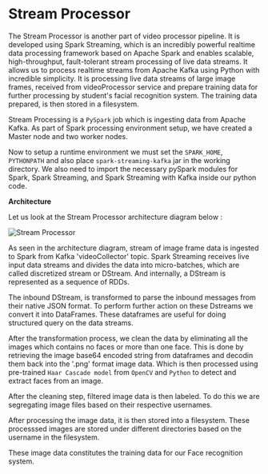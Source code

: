 # Stream Processor #

The Stream Processor is another part of video processor pipeline. It is developed using Spark Streaming, which is an incredibly powerful realtime data processing framework based on Apache Spark and enables scalable, high-throughput, fault-tolerant stream processing of live data streams. It allows us to process realtime streams from Apache Kafka using Python with incredible simplicity. It is processing live data streams of large image frames, received from videoProcessor service and prepare training data for further processing by student's facial recognition system. The training data prepared, is then stored in a filesystem. 

Stream Processing is a `PySpark` job which is ingesting data from Apache Kafka. As part of Spark processing environment setup, we have created a Master node and two worker nodes. 

Now to setup a runtime environment we must set the `SPARK_HOME`, `PYTHONPATH` and also place `spark-streaming-kafka` jar in the working directory. We also need to import the necessary pySpark modules for Spark, Spark Streaming, and Spark Streaming with Kafka inside our python code.

**Architecture**

Let us look at the Stream Processor architecture diagram below :

![Stream Processor](https://github.com/rajan123456/uPresent/blob/master/docs/StreamProcessor.jpg)

As seen in the architecture diagram, stream of image frame data is ingested to Spark from Kafka 'videoCollector' topic. Spark Streaming receives live input data streams and divides the data into micro-batches, which are called discretized stream or DStream. And internally, a DStream is represented as a sequence of RDDs.

The inbound DStream, is transformed to parse the inbound messages from their native JSON format. To perform further action on these Dstreams we convert it into DataFrames. These dataframes are useful for doing structured query on the data streams.

After the transformation process, we  clean the data by eliminating all the images which contains no faces or more than one face. This is done by retrieving the image base64 encoded string from dataframes and decodin them back into the '.png' format image data. Which is then processed using pre-trained `Haar Cascade model` from `OpenCV` and `Python` to detect and extract faces from an image.

After the cleaning step, filtered image data is then labeled. To do this we are segregating image files based on their respective usernames.

After processing the image data, it is then stored into a filesystem. These processsed images are stored under different directories based on the username in the filesystem.

These image data constitutes the training data for our Face recognition system.


